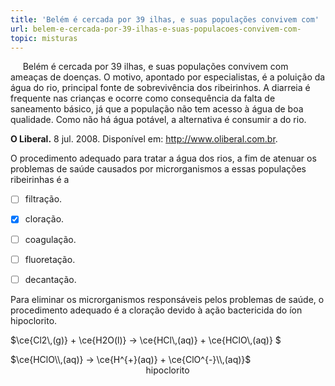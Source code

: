 ```yaml
---
title: 'Belém é cercada por 39 ilhas, e suas populações convivem com'
url: belem-e-cercada-por-39-ilhas-e-suas-populacoes-convivem-com-
topic: misturas
---
```



     Belém é cercada por 39 ilhas, e suas populações convivem com ameaças de doenças. O motivo, apontado por especialistas, é a poluição da água do rio, principal fonte de sobrevivência dos ribeirinhos. A diarreia é frequente nas crianças e ocorre como consequência da falta de saneamento básico, já que a população não tem acesso à água de boa qualidade. Como não há água potável, a alternativa é consumir a do rio.

**O Liberal.** 8 jul. 2008. Disponível em: http://www.oliberal.com.br.

O procedimento adequado para tratar a água dos rios, a fim de atenuar os problemas de saúde causados por microrganismos a essas populações ribeirinhas é a



- [ ] filtração.
- [x] cloração.
- [ ] coagulação.
- [ ] fluoretação.
- [ ] decantação.


Para eliminar os microrganismos responsáveis pelos problemas de saúde, o procedimento adequado é a cloração devido à ação bactericida do íon hipoclorito.

$\ce{Cl2\\,(g)} + \ce{H2O(l)} -> \ce{HCl\\,(aq)} + \ce{HClO\\,(aq)} $

$\ce{HClO\\,(aq)} -> \ce{H^{+}(aq)} + \ce{ClO^{-}\\,(aq)}$\
                                                       hipoclorito
